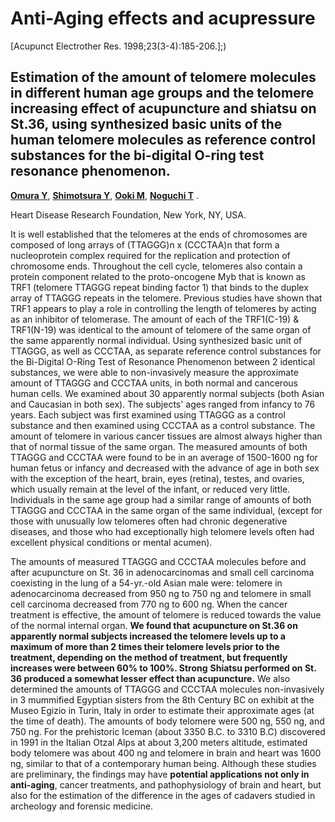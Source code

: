 # **Anti-Aging effects and acupressure**

[Acupunct Electrother Res. 1998;23(3-4):185-206.];)

## **Estimation of the amount of telomere molecules in different human age** **groups and the telomere increasing effect of acupuncture and shiatsu on** **St.36, using synthesized basic units of the human telomere molecules as** **reference control substances for the bi-digital O-ring test resonance** **phenomenon.**


**[Omura Y](http://www.ncbi.nlm.nih.gov/sites/entrez?Db=pubmed&Cmd=Search&Term=%22Omura%20Y%22%5BAuthor%5D&itool=EntrezSystem2.PEntrez.Pubmed.Pubmed_ResultsPanel.Pubmed_RVAbstract)**, **[Shimotsura Y](http://www.ncbi.nlm.nih.gov/sites/entrez?Db=pubmed&Cmd=Search&Term=%22Shimotsura%20Y%22%5BAuthor%5D&itool=EntrezSystem2.PEntrez.Pubmed.Pubmed_ResultsPanel.Pubmed_RVAbstract)**, **[Ooki M](http://www.ncbi.nlm.nih.gov/sites/entrez?Db=pubmed&Cmd=Search&Term=%22Ooki%20M%22%5BAuthor%5D&itool=EntrezSystem2.PEntrez.Pubmed.Pubmed_ResultsPanel.Pubmed_RVAbstract)**, **[Noguchi T](http://www.ncbi.nlm.nih.gov/sites/entrez?Db=pubmed&Cmd=Search&Term=%22Noguchi%20T%22%5BAuthor%5D&itool=EntrezSystem2.PEntrez.Pubmed.Pubmed_ResultsPanel.Pubmed_RVAbstract)** .

Heart Disease Research Foundation, New York, NY, USA.

It is well established that the telomeres at the ends of chromosomes are composed of
long arrays of (TTAGGG)n x (CCCTAA)n that form a nucleoprotein complex required
for the replication and protection of chromosome ends. Throughout the cell cycle,
telomeres also contain a protein component related to the proto-oncogene Myb that is
known as TRF1 (telomere TTAGGG repeat binding factor 1) that binds to the duplex
array of TTAGGG repeats in the telomere. Previous studies have shown that TRF1
appears to play a role in controlling the length of telomeres by acting as an inhibitor of
telomerase. The amount of each of the TRF1(C-19) & TRF1(N-19) was identical to the
amount of telomere of the same organ of the same apparently normal individual. Using
synthesized basic unit of TTAGGG, as well as CCCTAA, as separate reference control
substances for the Bi-Digital O-Ring Test of Resonance Phenomenon between 2
identical substances, we were able to non-invasively measure the approximate amount
of TTAGGG and CCCTAA units, in both normal and cancerous human cells. We
examined about 30 apparently normal subjects (both Asian and Caucasian in both sex).
The subjects' ages ranged from infancy to 76 years. Each subject was first examined
using TTAGGG as a control substance and then examined using CCCTAA as a control
substance. The amount of telomere in various cancer tissues are almost always higher
than that of normal tissue of the same organ. The measured amounts of both TTAGGG
and CCCTAA were found to be in an average of 1500-1600 ng for human fetus or
infancy and decreased with the advance of age in both sex with the exception of the
heart, brain, eyes (retina), testes, and ovaries, which usually remain at the level of the
infant, or reduced very little. Individuals in the same age group had a similar range of
amounts of both TTAGGG and CCCTAA in the same organ of the same individual,
(except for those with unusually low telomeres often had chronic degenerative diseases,
and those who had exceptionally high telomere levels often had excellent physical
conditions or mental acumen).


The amounts of measured TTAGGG and CCCTAA molecules before and after acupuncture on
St. 36 in adenocarcinomas and small cell carcinoma coexisting in the lung of a 54-yr.-old Asian
male were: telomere in adenocarcinoma decreased from 950 ng to 750 ng and telomere in small
cell carcinoma decreased from 770 ng to 600 ng. When the cancer treatment is effective, the
amount of telomere is reduced towards the value of the normal internal organ. **We found that**
**acupuncture on St.36 on apparently normal subjects increased the telomere levels up to a**
**maximum of more than 2 times their telomere levels prior to the treatment, depending on**
**the method of treatment, but frequently increases were between 60% to 100%. Strong**
**Shiatsu performed on St. 36 produced a somewhat lesser effect than acupuncture.** We also
determined the amounts of TTAGGG and CCCTAA molecules non-invasively in 3 mummified
Egyptian sisters from the 8th Century BC on exhibit at the Museo Egizio in Turin, Italy in order
to estimate their approximate ages (at the time of death). The amounts of body telomere were
500 ng, 550 ng, and 750 ng. For the prehistoric Iceman (about 3350 B.C. to 3310 B.C)
discovered in 1991 in the Italian Otzal Alps at about 3,200 meters altitude, estimated body
telomere was about 400 ng and telomere in brain and heart was 1600 ng, similar to that of a
contemporary human being. Although these studies are preliminary, the findings may have
**potential applications not only in anti-aging**, cancer treatments, and pathophysiology of brain
and heart, but also for the estimation of the difference in the ages of cadavers studied in
archeology and forensic medicine.


